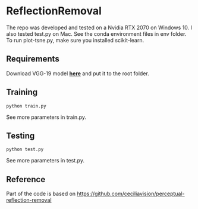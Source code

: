# ReflectionRemoval

The repo was developed and tested on a Nvidia RTX 2070 on Windows 10. I also tested test.py on Mac. See the conda environment files in env folder.
To run plot-tsne.py, make sure you installed scikit-learn.

## Requirements

Download VGG-19 model [__here__](http://www.vlfeat.org/matconvnet/models/imagenet-vgg-verydeep-19.mat) and put it to the root folder.

## Training

```
python train.py
```
See more parameters in train.py.

## Testing

```
python test.py
```
See more parameters in test.py.

## Reference

Part of the code is based on https://github.com/ceciliavision/perceptual-reflection-removal
